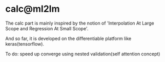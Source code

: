 # calc@ml2lm

The calc part is mainly inspired by the notion of 'Interpolation At Large Scope and Regression At Small Scope'. 

And so far, it is developed on the differentiable platform like keras(tensorflow).

To do: speed up converge using nested validation(self attention concept)
